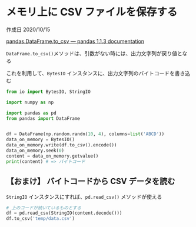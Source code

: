 # メモリ上に CSV ファイルを保存する

作成日 2020/10/15

[pandas\.DataFrame\.to_csv — pandas 1\.1\.3 documentation](https://pandas.pydata.org/pandas-docs/stable/reference/api/pandas.DataFrame.to_csv.html)

`DataFrame.to_csv()`メソッドは、引数がない時には、出力文字列が戻り値となる

これを利用して、`BytesIO` インスタンスに、出力文字列のバイトコードを書き込む

```python
from io import BytesIO, StringIO

import numpy as np

import pandas as pd
from pandas import DataFrame


df = DataFrame(np.random.randn(10, 4), columns=list('ABCD'))
data_on_memory = BytesIO()
data_on_memory.write(df.to_csv().encode())
data_on_memory.seek(0)
content = data_on_memory.getvalue()
print(content) # => バイトコード
```

## 【おまけ】 バイトコードから CSV データを読む

`StringIO` インスタンスにすれば、`pd.read_csv()` メソッドが使える

```python
# 上のコードが続いているものとする
df = pd.read_csv(StringIO(content.decode()))
df.to_csv('temp/data.csv')
```
